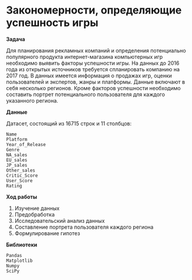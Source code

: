 # Закономерности, определяющие успешность игры

**Задача** 

Для планирования рекламных компаний и определения потенциально популярного продукта интернет-магазина компьютерных игр необходимо выявить факторы успешности игры. На данных до 2016 года из открытых источников требуется спланировать компанию на 2017 год. В данных имеется информация о продажах игр, оценки пользователей и экспертов, жанры и платформы. Данные включают в себя несколько регионов. Кроме факторов успешности необходимо составить портрет потенциального пользователя для каждого указанного региона.

**Данные**

Датасет, состоящий из 16715 строк и  11 столбцов:

    Name
    Platform
    Year_of_Release
    Genre
    NA_sales
    EU_sales
    JP_sales
    Other_sales
    Critic_Score
    User_Score
    Rating

**Ход работы**

1. Изучение данных
2. Предобработка
3. Исследовательский анализ данных
4. Составление портрета пользователя каждого региона
5. Формулирование гипотез

**Библиотеки**

    Pandas 
    Matplotlib 
    Numpy 
    SciPy
